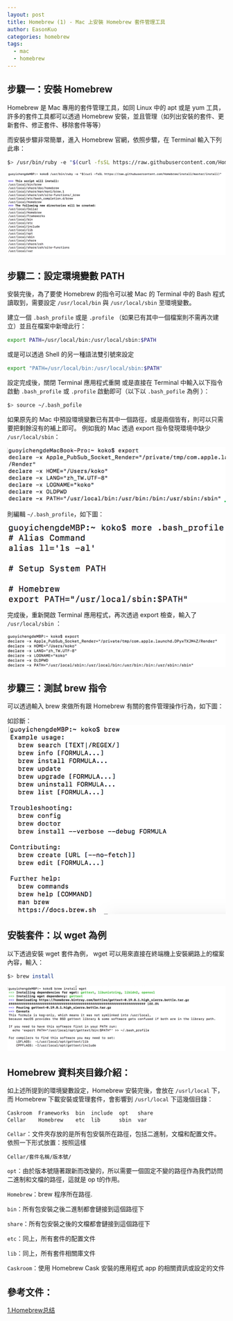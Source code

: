 ```yaml
---
layout: post
title: Homebrew (1) - Mac 上安裝 Homebrew 套件管理工具
author: EasonKuo
categories: homebrew
tags:
  - mac
  - homebrew
---
```

## 步驟一：安裝 Homebrew 

Homebrew 是 Mac 專用的套件管理工具，如同 Linux 中的 apt 或是 yum 工具，許多的套件工具都可以透過 Homebrew 安裝，並且管理（如列出安裝的套件、更新套件、修正套件、移除套件等等）

而安裝步驟非常簡單，進入 Homebrew 官網，依照步驟，在 Terminal 輸入下列此串：

```bash
$> /usr/bin/ruby -e "$(curl -fsSL https://raw.githubusercontent.com/Homebrew/install/master/install)"
```

<!-- more -->

![安裝 Homebrew](/static/posts/mac-install-homebrew/1-install-homebrew-on-mac.png)

## 步驟二：設定環境變數 PATH

安裝完後，為了要使 Homebrew 的指令可以被 Mac 的 Terminal 中的 Bash 程式讀取到，需要設定 `/usr/local/bin` 與 `/usr/local/sbin` 至環境變數。

建立一個 `.bash_profile` 或是 `.profile` （如果已有其中一個檔案則不需再次建立）並且在檔案中新增此行：

```bash
export PATH=/usr/local/bin:/usr/local/sbin:$PATH
```

或是可以透過 Shell 的另一種語法雙引號來設定

```bash
export "PATH=/usr/local/bin:/usr/local/sbin:$PATH"
```

設定完成後，關閉 Terminal 應用程式重開 或是直接在 Terminal 中輸入以下指令啟動 `.bash_profile` 或 `.profile` 啟動即可（以下以 `.bash_pofile` 為例 ）：

```bash
$> source ~/.bash_pofile
```

如果原先的 Mac 中預設環境變數已有其中一個路徑，或是兩個皆有，則可以只需要把剩餘沒有的補上即可。
例如我的 Mac 透過 export 指令發現環境中缺少 `/usr/local/sbin`：

![export 檢查環境變數](/static/posts/mac-install-homebrew/2-check-export-env.png)

則編輯 `~/.bash_profile`，如下圖：

![編輯 edit_profile](/static/posts/mac-install-homebrew/3-edit-bash-profile.png)

完成後，重新開啟 Terminal 應用程式，再次透過 export 檢查，輸入了 `/usr/local/sbin` ：

![查看環境變數](/static/posts/mac-install-homebrew/4-export-new-env.png)

## 步驟三：測試 brew 指令

可以透過輸入 brew 來做所有跟 Homebrew 有關的套件管理操作行為，如下圖：

如診斷：
![測試 brew 指令](/static/posts/mac-install-homebrew/5-test-brew.png)

## 安裝套件：以 wget 為例
以下透過安裝 wget 套件為例， wget 可以用來直接在終端機上安裝網路上的檔案內容，輸入：

```bash
$> brew install
```

![安裝 wget](/static/posts/mac-install-homebrew/6-ex-install-wget.png)

## Homebrew 資料夾目錄介紹：

如上述所提到的環境變數設定，Homebrew 安裝完後，會放在 `/usrl/local` 下，而 Homebrew 下載安裝或管理套件，會影響到  `/usrl/local`  下這幾個目錄：

```
Caskroom  Frameworks  bin  include  opt   share
Cellar    Homebrew    etc  lib      sbin  var
```

`Cellar`：文件夾存放的是所有包安裝所在路徑，包括二進制，文檔和配置文件。依照一下形式放置：按照這樣 

```
Cellar/套件名稱/版本號/
```

`opt`：由於版本號隨著跟新而改變的，所以需要一個固定不變的路徑作為我們訪問二進制和文檔的路徑，這就是 op t的作用。

`Homebrew`：brew 程序所在路徑.

`bin`：所有包安裝之後二進制都會鏈接到這個路徑下

`share`：所有包安裝之後的文檔都會鏈接到這個路徑下

`etc`：同上，所有套件的配置文件

`lib`：同上，所有套件相關庫文件

`Caskroom`：使用 Homebrew Cask 安裝的應用程式 app 的相關資訊或設定的文件

## 參考文件：
[1.Homebrew总结](https://www.jianshu.com/p/8ad7056b243f)